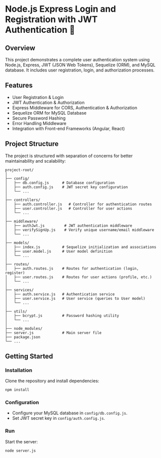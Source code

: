 # Node.js Express Login and Registration with JWT Authentication 🚀

## Overview
This project demonstrates a complete user authentication system using Node.js, Express, JWT (JSON Web Tokens), Sequelize (ORM), and MySQL database. It includes user registration, login, and authorization processes.

## Features
- User Registration & Login
- JWT Authentication & Authorization
- Express Middleware for CORS, Authentication & Authorization
- Sequelize ORM for MySQL Database
- Secure Password Hashing
- Error Handling Middleware
- Integration with Front-end Frameworks (Angular, React)

## Project Structure
The project is structured with separation of concerns for better maintainability and scalability:

```
project-root/
│
├── config/
│   ├── db.config.js      # Database configuration
│   ├── auth.config.js    # JWT secret key configuration
│   └── ...
│
├── controllers/
│   ├── auth.controller.js   # Controller for authentication routes
│   ├── user.controller.js   # Controller for user actions
│   └── ...
│
├── middleware/
│   ├── authJwt.js         # JWT authentication middleware
│   ├── verifySignUp.js    # Verify unique username/email middleware
│   └── ...
│
├── models/
│   ├── index.js          # Sequelize initialization and associations
│   ├── user.model.js     # User model definition
│   └── ...
│
├── routes/
│   ├── auth.routes.js    # Routes for authentication (login, register)
│   ├── user.routes.js    # Routes for user actions (profile, etc.)
│   └── ...
│
├── services/
│   ├── auth.service.js   # Authentication service
│   ├── user.service.js   # User service (queries to User model)
│   └── ...
│
├── utils/
│   ├── bcrypt.js         # Password hashing utility
│   └── ...
│
├── node_modules/
├── server.js             # Main server file
├── package.json
└── ...

```

## Getting Started
### Installation
Clone the repository and install dependencies:

```bash
npm install
```

### Configuration
- Configure your MySQL database in `config/db.config.js`.
- Set JWT secret key in `config/auth.config.js`.

### Run
Start the server:

```bash
node server.js
```
